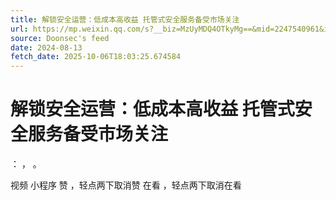 ```yaml
---
title: 解锁安全运营：低成本高收益 托管式安全服务备受市场关注
url: https://mp.weixin.qq.com/s?__biz=MzUyMDQ4OTkyMg==&mid=2247540961&idx=1&sn=0ce79066cf301d072ea06e8436a7014b
source: Doonsec's feed
date: 2024-08-13
fetch_date: 2025-10-06T18:03:25.674584
---
```


# 解锁安全运营：低成本高收益 托管式安全服务备受市场关注

：
，
。

视频
小程序
赞
，轻点两下取消赞
在看
，轻点两下取消在看